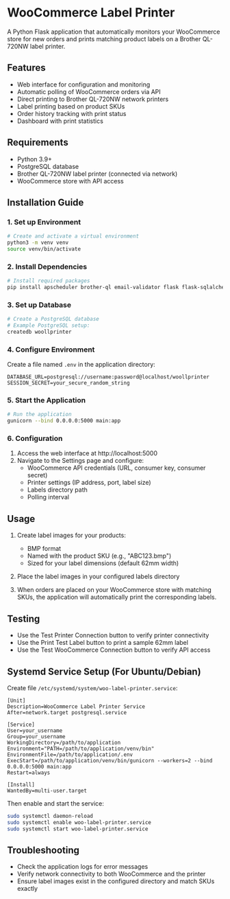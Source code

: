 # WooCommerce Label Printer

A Python Flask application that automatically monitors your WooCommerce store for new orders and prints matching product labels on a Brother QL-720NW label printer.

## Features

- Web interface for configuration and monitoring
- Automatic polling of WooCommerce orders via API
- Direct printing to Brother QL-720NW network printers
- Label printing based on product SKUs
- Order history tracking with print status
- Dashboard with print statistics

## Requirements

- Python 3.9+
- PostgreSQL database
- Brother QL-720NW label printer (connected via network)
- WooCommerce store with API access

## Installation Guide

### 1. Set up Environment

```bash
# Create and activate a virtual environment
python3 -m venv venv
source venv/bin/activate
```

### 2. Install Dependencies

```bash
# Install required packages
pip install apscheduler brother-ql email-validator flask flask-sqlalchemy gunicorn pillow psycopg2-binary woocommerce
```

### 3. Set up Database

```bash
# Create a PostgreSQL database
# Example PostgreSQL setup:
createdb woollprinter
```

### 4. Configure Environment

Create a file named `.env` in the application directory:

```
DATABASE_URL=postgresql://username:password@localhost/woollprinter
SESSION_SECRET=your_secure_random_string
```

### 5. Start the Application

```bash
# Run the application
gunicorn --bind 0.0.0.0:5000 main:app
```

### 6. Configuration

1. Access the web interface at http://localhost:5000
2. Navigate to the Settings page and configure:
   - WooCommerce API credentials (URL, consumer key, consumer secret)
   - Printer settings (IP address, port, label size)
   - Labels directory path
   - Polling interval

## Usage

1. Create label images for your products:
   - BMP format
   - Named with the product SKU (e.g., "ABC123.bmp")
   - Sized for your label dimensions (default 62mm width)

2. Place the label images in your configured labels directory

3. When orders are placed on your WooCommerce store with matching SKUs, the application will automatically print the corresponding labels.

## Testing

- Use the Test Printer Connection button to verify printer connectivity
- Use the Print Test Label button to print a sample 62mm label
- Use the Test WooCommerce Connection button to verify API access

## Systemd Service Setup (For Ubuntu/Debian)

Create file `/etc/systemd/system/woo-label-printer.service`:

```
[Unit]
Description=WooCommerce Label Printer Service
After=network.target postgresql.service

[Service]
User=your_username
Group=your_username
WorkingDirectory=/path/to/application
Environment="PATH=/path/to/application/venv/bin"
EnvironmentFile=/path/to/application/.env
ExecStart=/path/to/application/venv/bin/gunicorn --workers=2 --bind 0.0.0.0:5000 main:app
Restart=always

[Install]
WantedBy=multi-user.target
```

Then enable and start the service:

```bash
sudo systemctl daemon-reload
sudo systemctl enable woo-label-printer.service
sudo systemctl start woo-label-printer.service
```

## Troubleshooting

- Check the application logs for error messages
- Verify network connectivity to both WooCommerce and the printer
- Ensure label images exist in the configured directory and match SKUs exactly